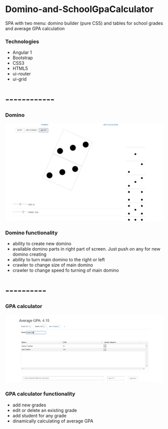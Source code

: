 # Domino-and-SchoolGpaCalculator

SPA with two menu: domino builder (pure CSS) and tables for school grades and average GPA calculation

### Technologies
- Angular 1
- Bootstrap
- CSS3
- HTML5
- ui-router
- ui-grid

# ------------
### Domino

![Alt text](https://github.com/bagasssss/Domino-and-SchoolGpaCalculator/blob/master/screenshots/domino.jpg "Main")

### Domino functionality
- ability to create new domino
- available domino parts in right part of screen. Just push on any for new domino creating
- ability to turn main domino to the right or left
- crawler to change size of main domino
- crawler to change speed fo turning of main domino

# ----------
### GPA calculator

![Alt text](https://github.com/bagasssss/Domino-and-SchoolGpaCalculator/blob/master/screenshots/gpa.jpg "Main")

### GPA calculator functionality
- add new grades
- edit or delete an existing grade
- add student for any grade
- dinamically calculating of average GPA

